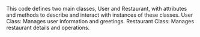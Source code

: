 This code defines two main classes, User and Restaurant, with attributes and methods to describe and interact with instances of these classes.
User Class: Manages user information and greetings.
Restaurant Class: Manages restaurant details and operations.
